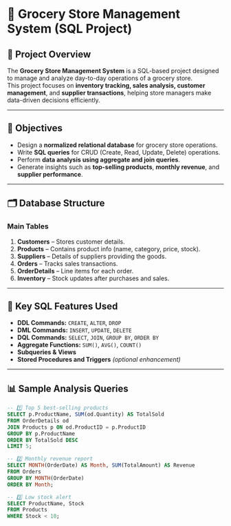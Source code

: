 # 🛒 Grocery Store Management System (SQL Project)

## 📘 Project Overview
The **Grocery Store Management System** is a SQL-based project designed to manage and analyze day-to-day operations of a grocery store.  
This project focuses on **inventory tracking, sales analysis, customer management**, and **supplier transactions**, helping store managers make data-driven decisions efficiently.

---

## 🎯 Objectives
- Design a **normalized relational database** for grocery store operations.
- Write **SQL queries** for CRUD (Create, Read, Update, Delete) operations.
- Perform **data analysis using aggregate and join queries**.
- Generate insights such as **top-selling products**, **monthly revenue**, and **supplier performance**.

---

## 🗂️ Database Structure

### **Main Tables**
1. **Customers** – Stores customer details.
2. **Products** – Contains product info (name, category, price, stock).
3. **Suppliers** – Details of suppliers providing the goods.
4. **Orders** – Tracks sales transactions.
5. **OrderDetails** – Line items for each order.
6. **Inventory** – Stock updates after purchases and sales.

---

## 💾 Key SQL Features Used
- **DDL Commands:** `CREATE`, `ALTER`, `DROP`
- **DML Commands:** `INSERT`, `UPDATE`, `DELETE`
- **DQL Commands:** `SELECT`, `JOIN`, `GROUP BY`, `ORDER BY`
- **Aggregate Functions:** `SUM()`, `AVG()`, `COUNT()`
- **Subqueries & Views**
- **Stored Procedures and Triggers** *(optional enhancement)*

---

## 📊 Sample Analysis Queries
```sql
-- 1️⃣ Top 5 best-selling products
SELECT p.ProductName, SUM(od.Quantity) AS TotalSold
FROM OrderDetails od
JOIN Products p ON od.ProductID = p.ProductID
GROUP BY p.ProductName
ORDER BY TotalSold DESC
LIMIT 5;

-- 2️⃣ Monthly revenue report
SELECT MONTH(OrderDate) AS Month, SUM(TotalAmount) AS Revenue
FROM Orders
GROUP BY MONTH(OrderDate)
ORDER BY Month;

-- 3️⃣ Low stock alert
SELECT ProductName, Stock
FROM Products
WHERE Stock < 10;
